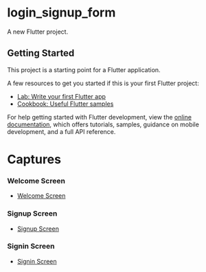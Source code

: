 # login_signup_form

A new Flutter project.

## Getting Started

This project is a starting point for a Flutter application.

A few resources to get you started if this is your first Flutter project:

- [Lab: Write your first Flutter app](https://docs.flutter.dev/get-started/codelab)
- [Cookbook: Useful Flutter samples](https://docs.flutter.dev/cookbook)

For help getting started with Flutter development, view the
[online documentation](https://docs.flutter.dev/), which offers tutorials,
samples, guidance on mobile development, and a full API reference.


# Captures

### Welcome Screen
- [Welcome Screen](https://mega.nz/file/zRQlSbjA#Tl9K08BC_h3gENH_mWDuOcuOuWUxkILSiy4I148GBjs)
  

<!-- ![Capture d'écran](assets/screenshot/WelcomeScreen_localhost_4932_(iPhone XR).png) -->

  
### Signup Screen
- [Signup Screen](https://mega.nz/file/WVZXgRrK#JM3ldWJtVtk2hk9MDR_Sx70jmSjySyb1RpZcsgqdgTI)
  
### Signin Screen
- [Signin Screen](https://mega.nz/file/WJpARLqD#fxvtcc_n2j9qOZpitseA8anXq5x1BdgLK7huePxC6x4)
